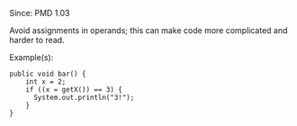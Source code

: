 Since: PMD 1.03

Avoid assignments in operands; this can make code more complicated and harder to read.

Example(s):
```
public void bar() {
    int x = 2;
    if ((x = getX()) == 3) {
      System.out.println("3!");
    }
}
```
